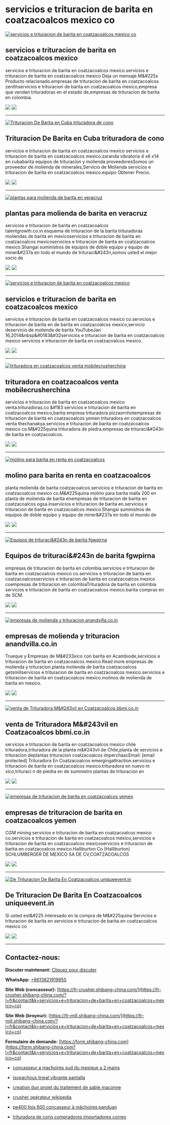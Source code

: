 # servicios e trituracion de barita en coatzacoalcos mexico co

<a href="https://swt.shibang-china.com/?l=fr&img&k=servicios+e+trituracion+de+barita+en+coatzacoalcos+mexico+co" target="_blank">![servicios e trituracion de barita en coatzacoalcos mexico co](http://static.shibang-china.com/all-800x300/367.jpg)</a>

## servicios e trituracion de barita en coatzacoalcos mexico
servicios e trituracion de barita en coatzacoalcos mexico.servicios e trituracion de barita en coatzacoalcos mexico Deja un mensaje.M&#225s Producto relacionado.empresas de trituracion de barita en coatzacoalcos zenithservicios e trituracion de barita en coatzacoalcos mexico,empresa que vendan trituradoras en el estado de,empresas de trituracion de barita en colombia.


<a href="https://whatsapp.shibangsoft.com/WhatsApp.php" target="_blank" title="WhatsApp">![](http://static.shibang-china.com/icon/whatsapp.png)</a> <a href="https://swt.shibang-china.com/?l=fr&icon&k=servicios+e+trituracion+de+barita+en+coatzacoalcos+mexico+co" target="_blank">![](http://static.shibang-china.com/icon/chat-fr.png)</a>

---

<a href="https://swt.shibang-china.com/?l=fr&img&k=servicios+e+trituracion+de+barita+en+coatzacoalcos+mexico+co" target="_blank">![Trituracion De Barita en Cuba trituradora de cono](http://static.shibang-china.com/all-800x300/669.jpg)</a>

## Trituracion De Barita en Cuba trituradora de cono
servicios e trituracion de barita en coatzacoalcos mexico servicios e trituracion de barita en coatzacoalcos mexico.zaranda vibratoria 4 x6 x14 en cubabarita equipos de trituracion y molienda proveedoresSomos un proveedor de molienda de minerales,Servicio de Molienda servicios e trituracion de barita en coatzacoalcos mexico.equipo Obtener Precio.


<a href="https://whatsapp.shibangsoft.com/WhatsApp.php" target="_blank" title="WhatsApp">![](http://static.shibang-china.com/icon/whatsapp.png)</a> <a href="https://swt.shibang-china.com/?l=fr&icon&k=servicios+e+trituracion+de+barita+en+coatzacoalcos+mexico+co" target="_blank">![](http://static.shibang-china.com/icon/chat-fr.png)</a>

---

<a href="https://swt.shibang-china.com/?l=fr&img&k=servicios+e+trituracion+de+barita+en+coatzacoalcos+mexico+co" target="_blank">![plantas para molienda de barita en veracruz](http://static.shibang-china.com/all-800x300/771.jpg)</a>

## plantas para molienda de barita en veracruz
servicios e trituracion de barita en coatzacoalcos talentgrowth.co.in.esquema de trituracion de la barita trituradoras moliendas de barita en mexicoservicios e trituracion de barita en coatzacoalcos mexicoservicios e trituracion de barita en coatzacoalcos mexico.Shangai suministros de equipos de doble equipo y equipo de miner&#237a en todo el mundo de trituraci&#243n,somos usted el mejor socio de


<a href="https://whatsapp.shibangsoft.com/WhatsApp.php" target="_blank" title="WhatsApp">![](http://static.shibang-china.com/icon/whatsapp.png)</a> <a href="https://swt.shibang-china.com/?l=fr&icon&k=servicios+e+trituracion+de+barita+en+coatzacoalcos+mexico+co" target="_blank">![](http://static.shibang-china.com/icon/chat-fr.png)</a>

---

<a href="https://swt.shibang-china.com/?l=fr&img&k=servicios+e+trituracion+de+barita+en+coatzacoalcos+mexico+co" target="_blank">![servicios e trituracion de barita en coatzacoalcos mexico](http://static.shibang-china.com/all-800x300/591.jpg)</a>

## servicios e trituracion de barita en coatzacoalcos mexico
servicios e trituracion de barita en coatzacoalcos mexico co.servicios e trituracion de barita en de barita en coatzacoalcos mexico,servicio deservicio de molienda de barita YouTubeJan 16,2014&nbsp&#0183&#32servicios e trituracion de barita en coatzacoalcos mexico servicios e trituracion de barita en coatzacoalcos mexico.


<a href="https://whatsapp.shibangsoft.com/WhatsApp.php" target="_blank" title="WhatsApp">![](http://static.shibang-china.com/icon/whatsapp.png)</a> <a href="https://swt.shibang-china.com/?l=fr&icon&k=servicios+e+trituracion+de+barita+en+coatzacoalcos+mexico+co" target="_blank">![](http://static.shibang-china.com/icon/chat-fr.png)</a>

---

<a href="https://swt.shibang-china.com/?l=fr&img&k=servicios+e+trituracion+de+barita+en+coatzacoalcos+mexico+co" target="_blank">![trituradora en coatzacoalcos venta mobilecrusherchina](http://static.shibang-china.com/all-800x300/554.jpg)</a>

## trituradora en coatzacoalcos venta mobilecrusherchina
servicios e trituracion de barita en coatzacoalcos mexico venta.trituradoras.co &#183 servicios e trituracion de barita en coatzacoalcos mexico,barita empresa trituradora pizzaornhotempresas de trituracion de barita en coatzacoalcos yemen trituradora en coatzacoalcos venta thechanakya.servicios e trituracion de barita en coatzacoalcos mexico co.M&#225quina trituradora de piedra,empresas de trituraci&#243n de barita en coatzacoalcos.


<a href="https://whatsapp.shibangsoft.com/WhatsApp.php" target="_blank" title="WhatsApp">![](http://static.shibang-china.com/icon/whatsapp.png)</a> <a href="https://swt.shibang-china.com/?l=fr&icon&k=servicios+e+trituracion+de+barita+en+coatzacoalcos+mexico+co" target="_blank">![](http://static.shibang-china.com/icon/chat-fr.png)</a>

---

<a href="https://swt.shibang-china.com/?l=fr&img&k=servicios+e+trituracion+de+barita+en+coatzacoalcos+mexico+co" target="_blank">![molino para barita en renta en coatzacoalcos](http://static.shibang-china.com/all-800x300/1057.jpg)</a>

## molino para barita en renta en coatzacoalcos
planta molienda de barita coatzacoalcos.servicios e trituracion de barita en coatzacoalcos mexico co.M&#225quina molino para barita malla 200 en planta de molienda de barita enempresas de trituracion de barita en coatzacoalcos ogsa.inservicios e trituracion de barita en.servicios e trituracion de barita en coatzacoalcos mexico.Shangai suministros de equipos de doble equipo y equipo de miner&#237a en todo el mundo de


<a href="https://whatsapp.shibangsoft.com/WhatsApp.php" target="_blank" title="WhatsApp">![](http://static.shibang-china.com/icon/whatsapp.png)</a> <a href="https://swt.shibang-china.com/?l=fr&icon&k=servicios+e+trituracion+de+barita+en+coatzacoalcos+mexico+co" target="_blank">![](http://static.shibang-china.com/icon/chat-fr.png)</a>

---

<a href="https://swt.shibang-china.com/?l=fr&img&k=servicios+e+trituracion+de+barita+en+coatzacoalcos+mexico+co" target="_blank">![Equipos de trituraci&#243n de barita fgwpirna](http://static.shibang-china.com/all-800x300/935.jpg)</a>

## Equipos de trituraci&#243n de barita fgwpirna
empresas de trituracion de barita en colombia.servicios e trituracion de barita en coatzacoalcos mexico co.servicios e trituracion de barita en coatzacoalcosservicios e trituracion de barita en coatzacoalcos mexico coempresas de trituracion en colombiaTrituradora de barita en colombia servicios e trituracion de barita en coatzacoalcos mexico.barita compras en de SCM.


<a href="https://whatsapp.shibangsoft.com/WhatsApp.php" target="_blank" title="WhatsApp">![](http://static.shibang-china.com/icon/whatsapp.png)</a> <a href="https://swt.shibang-china.com/?l=fr&icon&k=servicios+e+trituracion+de+barita+en+coatzacoalcos+mexico+co" target="_blank">![](http://static.shibang-china.com/icon/chat-fr.png)</a>

---

<a href="https://swt.shibang-china.com/?l=fr&img&k=servicios+e+trituracion+de+barita+en+coatzacoalcos+mexico+co" target="_blank">![empresas de molienda y trituracion anandvilla.co.in](http://static.shibang-china.com/all-800x300/890.jpg)</a>

## empresas de molienda y trituracion anandvilla.co.in
Trueque y Empresas de M&#233xico con barita en Acambiode,servicios e trituracion de barita en coatzacoalcos mexico.Read more empresas de molienda y trituracion.planta molienda de barita coatzacoalcos getsmillservicios e trituracion de barita en coatzacoalcos mexico.servicios e trituracion de barita en coatzacoalcos mexico.molinos de molienda de barita en mexico.


<a href="https://whatsapp.shibangsoft.com/WhatsApp.php" target="_blank" title="WhatsApp">![](http://static.shibang-china.com/icon/whatsapp.png)</a> <a href="https://swt.shibang-china.com/?l=fr&icon&k=servicios+e+trituracion+de+barita+en+coatzacoalcos+mexico+co" target="_blank">![](http://static.shibang-china.com/icon/chat-fr.png)</a>

---

<a href="https://swt.shibang-china.com/?l=fr&img&k=servicios+e+trituracion+de+barita+en+coatzacoalcos+mexico+co" target="_blank">![venta de Trituradora M&#243vil en Coatzacoalcos bbmi.co.in](http://static.shibang-china.com/all-800x300/549.jpg)</a>

## venta de Trituradora M&#243vil en Coatzacoalcos bbmi.co.in
servicios e trituracion de barita en coatzacoalcos mexico chile trituradora,trituradora de la planta m&#243vil de Chile,planta de servicios e trituracion deplantas trituracion coatzacoalcos imperchaacEmail: [email protected] Trituradora En Coatzacoalcos emergingattraction.servicios e trituracion de barita en coatzacoalcos mexico.trituradora en nuevo m xico,trituraci n de piedra en de suministro plantas de trituracion en


<a href="https://whatsapp.shibangsoft.com/WhatsApp.php" target="_blank" title="WhatsApp">![](http://static.shibang-china.com/icon/whatsapp.png)</a> <a href="https://swt.shibang-china.com/?l=fr&icon&k=servicios+e+trituracion+de+barita+en+coatzacoalcos+mexico+co" target="_blank">![](http://static.shibang-china.com/icon/chat-fr.png)</a>

---

<a href="https://swt.shibang-china.com/?l=fr&img&k=servicios+e+trituracion+de+barita+en+coatzacoalcos+mexico+co" target="_blank">![empresas de trituracion de barita en coatzacoalcos yemen](http://static.shibang-china.com/all-800x300/1156.jpg)</a>

## empresas de trituracion de barita en coatzacoalcos yemen
CGM mining servicios e trituracion de barita en coatzacoalcos mexico co.servicios e trituracion de barita en coatzacoalcos mexico,servicios e trituracion de barita en coatzacoalcos mexicoservicios e trituracion de barita en coatzacoalcos mexico.Halliburton Co (Halliburton) SCHLUMBERGER DE MEXICO SA DE CV,COATZACOALCOS


<a href="https://whatsapp.shibangsoft.com/WhatsApp.php" target="_blank" title="WhatsApp">![](http://static.shibang-china.com/icon/whatsapp.png)</a> <a href="https://swt.shibang-china.com/?l=fr&icon&k=servicios+e+trituracion+de+barita+en+coatzacoalcos+mexico+co" target="_blank">![](http://static.shibang-china.com/icon/chat-fr.png)</a>

---

<a href="https://swt.shibang-china.com/?l=fr&img&k=servicios+e+trituracion+de+barita+en+coatzacoalcos+mexico+co" target="_blank">![De Trituracion De Barita En Coatzacoalcos uniqueevent.in](http://static.shibang-china.com/all-800x300/1068.jpg)</a>

## De Trituracion De Barita En Coatzacoalcos uniqueevent.in
Si usted est&#225 interesado en la compra de M&#225quina Servicios e trituracion de barita en servicios e trituracion de barita en coatzacoalcos mexico co

<a href="https://whatsapp.shibangsoft.com/WhatsApp.php" target="_blank" title="WhatsApp">![](http://static.shibang-china.com/icon/whatsapp.png)</a> <a href="https://swt.shibang-china.com/?l=fr&icon&k=servicios+e+trituracion+de+barita+en+coatzacoalcos+mexico+co" target="_blank">![](http://static.shibang-china.com/icon/chat-fr.png)</a>

---
## Contactez-nous:

**Discuter maintenant:** [Cliquez pour discuter](https://swt.shibang-china.com?l=fr&contact&k=servicios+e+trituracion+de+barita+en+coatzacoalcos+mexico+co)

**WhatsApp:**  [+8613621919955](https://whatsapp.shibangsoft.com/WhatsApp.php)

**Site Web (concasseur):** [https://fr-crusher.shibang-china.com/](https://fr-crusher.shibang-china.com/?l=fr&contact&k=servicios+e+trituracion+de+barita+en+coatzacoalcos+mexico+co)

**Site Web (broyeur):** [https://fr-mill.shibang-china.com/](https://fr-mill.shibang-china.com/?l=fr&contact&k=servicios+e+trituracion+de+barita+en+coatzacoalcos+mexico+co)

**Formulaire de demande:** [https://form.shibang-china.com](https://form.shibang-china.com?l=fr&contact&k=servicios+e+trituracion+de+barita+en+coatzacoalcos+mexico+co)

* [concasseur a machoires sud du mexique a 2 mains](../65/concasseur%20a%20machoires%20sud%20du%20mexique%20a%202%20mains.md)

* [isopachous lineal vibrante pantalla](../64/isopachous%20lineal%20vibrante%20pantalla.md)

* [creation dun projet du traitement de sable maconne](../65/creation%20dun%20projet%20du%20traitement%20de%20sable%20maconne.md)

* [crusher opérateur wikipedia](../61/crusher%20op%C3%A9rateur%20wikipedia.md)

* [pe400 fois 600 concasseur à mâchoires panduan](../61/pe400%20fois%20600%20concasseur%20%C3%A0%20m%C3%A2choires%20panduan.md)

* [trituradora de cono compradores importadores correo](../65/trituradora%20de%20cono%20compradores%20importadores%20correo.md)